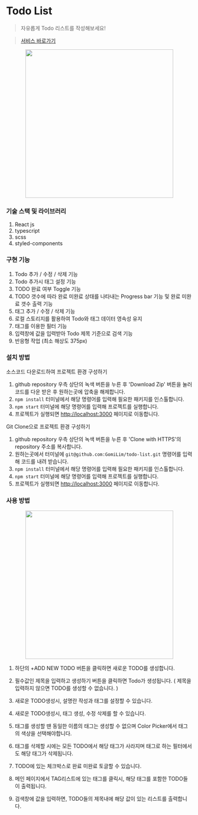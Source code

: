 # Todo List

> 자유롭게 Todo 리스트를 작성해보세요!

> [서비스 바로가기](https://daisy0y.github.io/github-issue-gather)

<p align='center'>
  <img src='https://user-images.githubusercontent.com/61371367/138706355-ff93522a-51e1-4375-b04a-af5364d98489.png' width='400'/>
</p>

### 기술 스택 및 라이브러리

1. React js
2. typescript
3. scss
4. styled-components

### 구현 기능

1. Todo 추가 / 수정 / 삭제 기능
2. Todo 추가시 태그 설정 기능
3. TODO 완료 여부 Toggle 기능
4. TODO 갯수에 따라 완료 미완료 상태를 나타내는 Progress bar 기능 및 완료 미완료 갯수 출력 기능
5. 태그 추가 / 수정 / 삭제 기능
6. 로컬 스토리지를 활용하여 Todo와 태그 데이터 영속성 유지
7. 태그를 이용한 필터 기능
8. 입력창에 값을 입력받아 Todo 제목 기준으로 검색 기능
9. 반응형 작업 (최소 해상도 375px)

### 설치 방법

소스코드 다운로드하여 프로젝트 환경 구성하기

1. github repository 우측 상단의 녹색 버튼을 누른 후 'Download Zip' 버튼을 눌러 코드를 다운 받은 후 원하는곳에 압축을 해제합니다.
2. `npm install` 터미널에서 해당 명령어를 입력해 필요한 패키지를 인스톨합니다.
3. `npm start` 터미널에 해당 명령어를 입력해 프로젝트를 실행합니다.
4. 프로젝트가 실행되면 [http://localhost:3000](http://localhost:3000) 페이지로 이동합니다.

Git Clone으로 프로젝트 환경 구성하기

1. github repository 우측 상단의 녹색 버튼을 누른 후 'Clone with HTTPS'의 repository 주소를 복사합니다.
2. 원하는곳에서 터미널에 `git@github.com:GomiLim/todo-list.git` 명령어를 입력해 코드를 내려 받습니다.
3. `npm install` 터미널에서 해당 명령어를 입력해 필요한 패키지를 인스톨합니다.
4. `npm start` 터미널에 해당 명령어를 입력해 프로젝트를 실행합니다.
5. 프로젝트가 실행되면 [http://localhost:3000](http://localhost:3000) 페이지로 이동합니다.

### 사용 방법

<p align='center'>
  <img src='https://user-images.githubusercontent.com/61371367/138714981-169288a9-6911-420a-bac7-f71dd31e2b7b.gif' width='400' />
</p>

1. 하단의 +ADD NEW TODO 버튼을 클릭하면 새로운 TODO를 생성합니다.
2. 필수값인 제목을 입력하고 생성하기 버튼을 클릭하면 Todo가 생성됩니다. ( 제목을 입력하지 않으면 TODO를 생성할 수 없습니다. )

3. 새로운 TODO생성시, 설명란 작성과 태그를 설정할 수 있습니다.
4. 새로운 TODO생성시, 태그 생성, 수정 삭제를 할 수 있습니다.
5. 태그를 생성할 땐 동일한 이름의 태그는 생성할 수 없으며 Color Picker에서 태그의 색상을 선택해야합니다.
6. 태그를 삭제할 시에는 모든 TODO에서 해당 태그가 사라지며 태그로 하는 필터에서도 해당 태그가 삭제됩니다.
7. TODO에 있는 체크박스로 완료 미완료 토글할 수 있습니다.
8. 메인 페이지에서 TAG리스트에 있는 태그를 클릭시, 해당 태그를 포함한 TODO들이 출력됩니다.
9. 검색창에 값을 입력하면, TODO들의 제목내에 해당 값이 있는 리스트를 출력합니다.
